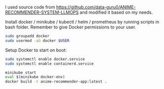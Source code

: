I used source code from https://github.com/data-guru0/ANIME-RECOMMENDER-SYSTEM-LLMOPS and modified it based on my needs.

Install docker / minikube / kubectl / helm / prometheus by running scripts in bash folder.
Remember to give Docker permissions to your user.
```bash
sudo groupadd docker
sudo usermod -aG docker $USER
```

Setup Docker to start on boot:
```bash
sudo systemctl enable docker.service
sudo systemctl enable containerd.service
```

```bash
minikube start
eval $(minikube docker-env)
docker build -t anime-recommender-app:latest .
```
